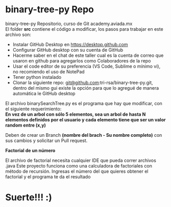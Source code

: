 # **binary-tree-py Repo**
binary-tree-py Repositorio, curso de Git academy.aviada.mx  
El folder **src** contiene el código a modificar, los pasos para trabajar en este archivo son:  
* Instalar GitHub Desktop en https://desktop.github.com
* Configurar GitHub desktop con su cuenta de GitHub
* Hacerme saber en el chat de este taller cual es la cuenta de correo que usaron en github para agregarlos como Colaboradores de la repo
* Usar el code editor de su preferencia (VS Code, Sublime o mínimo vi), no recomiendo el uso de NotePad
* Tener python instalado
* Clonar la siguiente repo: git@github.com:tri-rsa/binary-tree-py.git, dentro del mismo gui existe la opción para que lo agregué de manera automática le GitHub desktop  
  
El archivo binarySearchTree.py es el programa que hay que modificar, con el siguiente requerimiento:  
**En vez de un arbol con sólo 5 elementos, sea un arbol de hasta N elementos definidos por el usuario y cada elemento tiene que ser un valor random entre (x,y)**  

Deben de crear un Branch **(nombre del brach - Su nombre completo)** con sus cambios y solicitar un Pull request.  

**Factorial de un número**

El archivo de factorial necesita cualquier IDE que pueda correr archivos .java
Este proyecto funciona como una calculadora de factoriales con método de recursión.
Ingresas el número del que quieres obtener el factorial y el programa te da el resultado

# Suerte!!! :)

